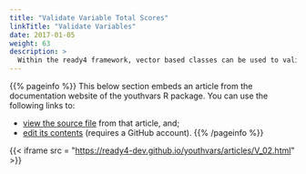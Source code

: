 ```yaml
---
title: "Validate Variable Total Scores"
linkTitle: "Validate Variables"
date: 2017-01-05
weight: 63
description: >
  Within the ready4 framework, vector based classes can be used to validate variable values. This tutorial describes how to do that with classes exported as part of the youthvars R package.
---
```


{{% pageinfo %}}
This below section embeds an article from the documentation website of the youthvars R package. You can use the following links to:

* [view the source file](https://github.com/ready4-dev/youthvars/blob/main/vignettes/V_02.Rmd) from that article, and;
* [edit its contents](https://github.com/ready4-dev/youthvars/edit/main/vignettes/V_02.Rmd) (requires a GitHub account).
{{% /pageinfo %}}

{{< iframe src = "https://ready4-dev.github.io/youthvars/articles/V_02.html" >}}